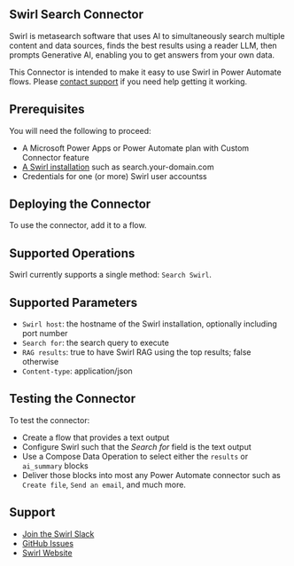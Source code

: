 ## Swirl Search Connector
Swirl is metasearch software that uses AI to simultaneously search multiple content and data sources, finds the best results using a reader LLM, then prompts Generative AI, enabling you to get answers from your own data. 

This Connector is intended to make it easy to use Swirl in Power Automate flows. Please [contact support](#support) if you need help getting it working.

## Prerequisites
You will need the following to proceed:
* A Microsoft Power Apps or Power Automate plan with Custom Connector feature
* [A Swirl installation](https://go.swirl.today/azure/) such as search.your-domain.com
* Credentials for one (or more) Swirl user accountss

## Deploying the Connector
To use the connector, add it to a flow.

## Supported Operations
Swirl currently supports a single method: `Search Swirl`. 

## Supported Parameters
* `Swirl host`: the hostname of the Swirl installation, optionally including port number
* `Search for`: the search query to execute
* `RAG results`: true to have Swirl RAG using the top results; false otherwise
* `Content-type`: application/json

## Testing the Connector
To test the connector: 
* Create a flow that provides a text output
* Configure Swirl such that the *Search for* field is the text output
* Use a Compose Data Operation to select either the `results` or `ai_summary` blocks
* Deliver those blocks into most any Power Automate connector such as `Create file`, `Send an email`, and much more.

## Support
* [Join the Swirl Slack](https://join.slack.com/t/swirlmetasearch/shared_invite/zt-1qk7q02eo-kpqFAbiZJGOdqgYVvR1sfw)
* [GitHub Issues](https://github.com/swirlai/swirl-search/issues)
* [Swirl Website](https://swirl.today/)

